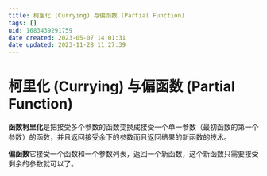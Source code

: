 ```yaml
---
title: 柯里化 (Currying) 与偏函数 (Partial Function)
tags: []
uid: 1683439291759
date created: 2023-05-07 14:01:31
date updated: 2023-11-28 11:27:39
---
```


# 柯里化 (Currying) 与偏函数 (Partial Function)

**函数柯里化**是把接受多个参数的函数变换成接受一个单一参数（最初函数的第一个参数）的函数，并且返回接受余下的参数而且返回结果的新函数的技术。

**偏函数**它接受一个函数和一个参数列表，返回一个新函数，这个新函数只需要接受剩余的参数就可以了。

